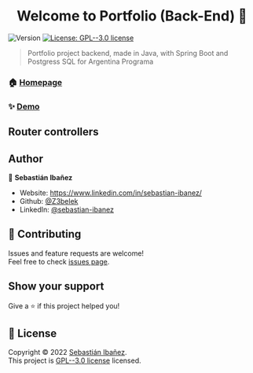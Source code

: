<h1 align="center">Welcome to Portfolio (Back-End) 👋</h1>
<p>
  <img alt="Version" src="https://img.shields.io/badge/version-v1.0-blue.svg?cacheSeconds=2592000" />
  <a href="https://github.com/Z3belek/Portfolio-AP-BackEnd/blob/main/LICENSE" target="_blank">
    <img alt="License: GPL--3.0 license" src="https://img.shields.io/badge/License-GPL--3.0 license-yellow.svg" />
  </a>
</p>

> Portfolio project backend, made in Java, with Spring Boot and Postgress SQL for Argentina Programa

### 🏠 [Homepage](https://github.com/Z3belek/Portfolio-AP-BackEnd)

### ✨ [Demo](https://portfolio-ap-v2.herokuapp.com/swagger-ui/)

## Router controllers


## Author

👤 **Sebastián Ibañez**

* Website: https://www.linkedin.com/in/sebastian-ibanez/
* Github: [@Z3belek](https://github.com/Z3belek)
* LinkedIn: [@sebastian-ibanez](https://linkedin.com/in/sebastian-ibanez)

## 🤝 Contributing

Issues and feature requests are welcome!<br />Feel free to check [issues page](https://github.com/Z3belek/Portfolio-AP-BackEnd/issues). 

## Show your support

Give a ⭐️ if this project helped you!

## 📝 License

Copyright © 2022 [Sebastián Ibañez](https://github.com/Z3belek).<br />
This project is [GPL--3.0 license](https://github.com/Z3belek/Portfolio-AP-BackEnd/blob/main/LICENSE) licensed.
